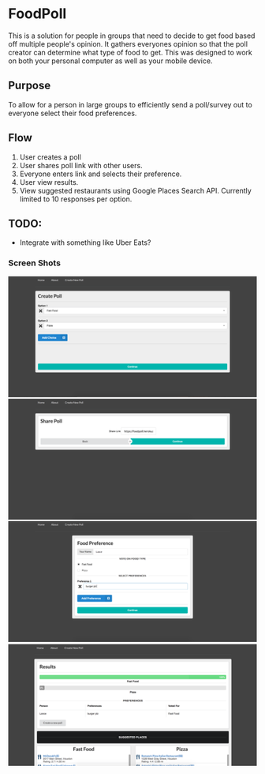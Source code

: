 # FoodPoll
This is a solution for people in groups that need to decide to get food based off multiple people's opinion. It gathers everyones opinion so that the poll creator can determine what type of food to get. This was designed to work on both your personal computer as well as your mobile device.
 
## Purpose
 To allow for a person in large groups to efficiently send a poll/survey out to everyone select their food preferences.
## Flow
  1. User creates a poll
  2. User shares poll link with other users.
  3. Everyone enters link and selects their preference.
  4. User view results.
  5. View suggested restaurants using Google Places Search API. Currently limited to 10 responses per option.
## TODO:
 * Integrate with something like Uber Eats? 
 
### Screen Shots

<img src="https://github.com/blance97/foodpoll/blob/master/src/AppPhotoExample/CreatePoll.png"/>
<img src="https://github.com/blance97/foodpoll/blob/master/src/AppPhotoExample/SharePoll.png"/>
<img src="https://github.com/blance97/foodpoll/blob/master/src/AppPhotoExample/Vote.png" />
<img src="https://github.com/blance97/foodpoll/blob/master/src/AppPhotoExample/Results.png" />
